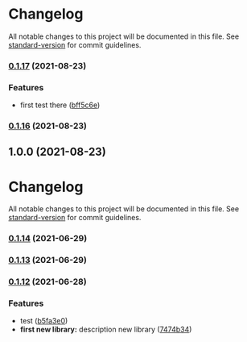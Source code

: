 # Changelog

All notable changes to this project will be documented in this file. See [standard-version](https://github.com/conventional-changelog/standard-version) for commit guidelines.

### [0.1.17](https://github.com/nadia77-a/geolocationApp/compare/v0.1.16...v0.1.17) (2021-08-23)


### Features

* first test there ([bff5c6e](https://github.com/nadia77-a/geolocationApp/commit/bff5c6ef20aa2e588957bc2c7abd6f379dd2f923))

### [0.1.16](https://github.com/nadia77-a/geolocationApp/compare/v0.1.15...v0.1.16) (2021-08-23)

## 1.0.0 (2021-08-23)

# Changelog

All notable changes to this project will be documented in this file. See [standard-version](https://github.com/conventional-changelog/standard-version) for commit guidelines.

### [0.1.14](https://github.com/nadia77-a/geolocationApp/compare/v0.1.13...v0.1.14) (2021-06-29)

### [0.1.13](https://github.com/nadia77-a/geolocationApp/compare/v0.1.12...v0.1.13) (2021-06-29)

### [0.1.12](https://github.com/nadia77-a/geolocationApp/compare/v0.1.11...v0.1.12) (2021-06-28)


### Features

* test ([b5fa3e0](https://github.com/nadia77-a/geolocationApp/commit/b5fa3e0ecec1a8e6e492da79a90492fc545d0845))
* **first new library:** description new library ([7474b34](https://github.com/nadia77-a/geolocationApp/commit/7474b34d3ae9a029595004036aa331b8b57f0aba))

